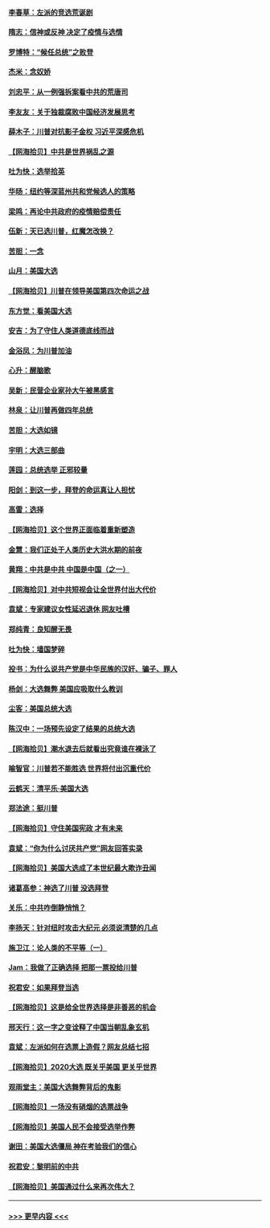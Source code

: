 #### [李春草：左派的竞选荒诞剧](../pages/nsc993/n12558380.md?t=11190051) 
#### [隋志：信神或反神 决定了疫情与选情](../pages/nsc993/n12558255.md?t=11190051) 
#### [罗博特：“候任总统”之败登](../pages/nsc993/n12558189.md?t=11190051) 
#### [杰米：念奴娇](../pages/nsc993/n12558174.md?t=11190051) 
#### [刘忠平：从一例强拆案看中共的荒唐司](../pages/nsc993/n12558036.md?t=11190051) 
#### [李友友：关于独裁腐败中国经济发展思考](../pages/nsc993/n12558004.md?t=11190051) 
#### [薛木子：川普对抗影子金权 习近平深感危机](../pages/nsc993/n12557342.md?t=11190051) 
#### [【网海拾贝】中共是世界祸乱之源](../pages/nsc993/n12555353.md?t=11190051) 
#### [吐为快：选举拾英](../pages/nsc993/n12555041.md?t=11190051) 
#### [华旸：纽约等深蓝州共和党候选人的策略](../pages/nsc993/n12554309.md?t=11190051) 
#### [梁鸣：再论中共政府的疫情赔偿责任](../pages/nsc993/n12553012.md?t=11190051) 
#### [伍新：天已选川普，红魔怎改换？](../pages/nsc993/n12552970.md?t=11190051) 
#### [苦胆：一念](../pages/nsc993/n12552957.md?t=11190051) 
#### [山月：美国大选](../pages/nsc993/n12552446.md?t=11190051) 
#### [【网海拾贝】川普在领导美国第四次命运之战](../pages/nsc993/n12551973.md?t=11190051) 
#### [东方觉：看美国大选](../pages/nsc993/n12551647.md?t=11190051) 
#### [安吉：为了守住人类道德底线而战](../pages/nsc993/n12551111.md?t=11190051) 
#### [金浴凤：为川普加油](../pages/nsc993/n12551085.md?t=11190051) 
#### [心升：醒脑歌](../pages/nsc993/n12550984.md?t=11190051) 
#### [吴新：民营企业家孙大午被黑感言](../pages/nsc993/n12550656.md?t=11190051) 
#### [林泉：让川普再做四年总统](../pages/nsc993/n12550640.md?t=11190051) 
#### [苦胆：大选如镜](../pages/nsc993/n12550630.md?t=11190051) 
#### [宇明：大选三部曲](../pages/nsc993/n12550603.md?t=11190051) 
#### [莲园：总统选举 正邪较量](../pages/nsc993/n12550594.md?t=11190051) 
#### [阳剑：到这一步，拜登的命运真让人担忧](../pages/nsc993/n12549093.md?t=11190051) 
#### [高雷：选择](../pages/nsc993/n12549087.md?t=11190051) 
#### [【网海拾贝】这个世界正面临着重新塑造](../pages/nsc993/n12548326.md?t=11190051) 
#### [金慧：我们正处于人类历史大洪水期的前夜](../pages/nsc993/n12547914.md?t=11190051) 
#### [黄翔：中共是中共 中国是中国（之一）](../pages/nsc993/n12547576.md?t=11190051) 
#### [【网海拾贝】对中共短视会让全世界付出大代价](../pages/nsc993/n12546043.md?t=11190051) 
#### [袁斌：专家建议女性延迟退休 网友吐槽](../pages/nsc993/n12545424.md?t=11190051) 
#### [郑纯青：良知醒无畏](../pages/nsc993/n12545394.md?t=11190051) 
#### [吐为快：墙国梦碎](../pages/nsc993/n12545309.md?t=11190051) 
#### [投书：为什么说共产党是中华民族的汉奸、骗子、罪人](../pages/nsc993/n12545089.md?t=11190051) 
#### [杨剑：大选舞弊 美国应吸取什么教训](../pages/nsc993/n12543937.md?t=11190051) 
#### [尘客：美国总统大选](../pages/nsc993/n12543828.md?t=11190051) 
#### [陈汉中：一场预先设定了结果的总统大选](../pages/nsc993/n12543564.md?t=11190051) 
#### [【网海拾贝】潮水退去后就看出究竟谁在裸泳了](../pages/nsc993/n12543321.md?t=11190051) 
#### [喻智官：川普若不能胜选 世界将付出沉重代价](../pages/nsc993/n12541352.md?t=11190051) 
#### [云鹤天：清平乐‧美国大选](../pages/nsc993/n12540916.md?t=11190051) 
#### [郑法途：挺川普](../pages/nsc993/n12540898.md?t=11190051) 
#### [【网海拾贝】守住美国宪政 才有未来](../pages/nsc993/n12540423.md?t=11190051) 
#### [袁斌：“你为什么讨厌共产党”网友回答实录](../pages/nsc993/n12540208.md?t=11190051) 
#### [【网海拾贝】美国大选成了本世纪最大欺诈丑闻](../pages/nsc993/n12538029.md?t=11190051) 
#### [诸葛高参：神选了川普 没选拜登](../pages/nsc993/n12537664.md?t=11190051) 
#### [关乐：中共咋倒静悄悄？](../pages/nsc993/n12537615.md?t=11190051) 
#### [李扬天：针对纽时攻击大纪元 必须说清楚的几点](../pages/nsc993/n12536001.md?t=11190051) 
#### [施卫江：论人类的不平等（一）](../pages/nsc993/n12535700.md?t=11190051) 
#### [Jam：我做了正确选择 把那一票投给川普](../pages/nsc993/n12535743.md?t=11190051) 
#### [祝君安：如果拜登当选](../pages/nsc993/n12535726.md?t=11190051) 
#### [【网海拾贝】这是给全世界选择是非善恶的机会](../pages/nsc993/n12535061.md?t=11190051) 
#### [邢天行：这一字之变诠释了中国当朝乱象玄机](../pages/nsc993/n12533446.md?t=11190051) 
#### [袁斌：左派如何在选票上造假？网友总结七招](../pages/nsc993/n12533180.md?t=11190051) 
#### [【网海拾贝】2020大选 既关乎美国 更关乎世界](../pages/nsc993/n12533161.md?t=11190051) 
#### [观雨堂主：美国大选舞弊背后的鬼影](../pages/nsc993/n12533153.md?t=11190051) 
#### [【网海拾贝】一场没有硝烟的选票战争](../pages/nsc993/n12531883.md?t=11190051) 
#### [【网海拾贝】美国人民不会接受选举作弊](../pages/nsc993/n12528850.md?t=11190051) 
#### [谢田：美国大选僵局 神在考验我们的信心](../pages/nsc993/n12527932.md?t=11190051) 
#### [祝君安：黎明前的中共](../pages/nsc993/n12524071.md?t=11190051) 
#### [【网海拾贝】美国通过什么来再次伟大？](../pages/nsc993/n12523844.md?t=11190051) 

----
#### [ >>> 更早内容 <<< ](../indexes/nsc993-earlier.md)
